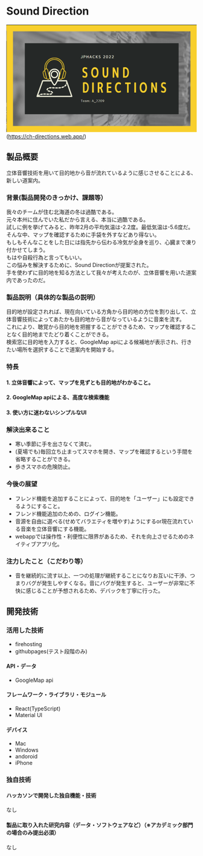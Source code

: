 # Sound Direction

![IMAGE ALT TEXT HERE](sumnail.png)(https://ch-directions.web.app/)

## 製品概要
立体音響技術を用いて目的地から音が流れているように感じさせることによる、新しい道案内。  

### 背景(製品開発のきっかけ、課題等）
我々のチームが住む北海道の冬は過酷である。  
元々本州に住んでいた私だから言える、本当に過酷である。  
試しに例を挙げてみると、昨年2月の平均気温は-2.2度。最低気温は-5.6度だ。  
そんな中、マップを確認するために手袋を外すなどあり得ない。  
もしもそんなことをした日には指先から伝わる冷気が全身を巡り、心臓まで凍り付かせてしまう。  
もはや自殺行為と言ってもいい。  
この悩みを解決するために、Sound Directionが提案された。  
手を使わずに目的地を知る方法として我々が考えたのが、立体音響を用いた道案内であったのだ。

### 製品説明（具体的な製品の説明）
目的地が設定されれば、現在向いている方角から目的地の方位を割り出して、立体音響技術によってあたかも目的地から音がなっているように音楽を流す。  
これにより、聴覚から目的地を把握することができるため、マップを確認することなく目的地までたどり着くことができる。  
検索窓に目的地を入力すると、GoogleMap apiによる候補地が表示され、行きたい場所を選択することで道案内を開始する。

### 特長
#### 1. 立体音響によって、マップを見ずとも目的地がわかること。
#### 2. GoogleMap apiによる、高度な検索機能
#### 3. 使い方に迷わないシンプルなUI

### 解決出来ること  
- 寒い季節に手を出さなくて済む。
- (夏場でも)毎回立ち止まってスマホを開き、マップを確認するという手間を省略することができる。
- 歩きスマホの危険防止。

### 今後の展望  
- フレンド機能を追加することによって、目的地を「ユーザー」にも設定できるようにすること。  
- フレンド機能追加のための、ログイン機能。  
- 音源を自由に選べる(せめてバラエティを増やす)ようにするor現在流れている音楽を立体音響にする機能。
- webappでは操作性・利便性に限界があるため、それを向上させるためのネイティブアプリ化。

### 注力したこと（こだわり等）
- 音を継続的に流す以上、一つの処理が継続することになりお互いに干渉、つまりバグが発生しやすくなる。音にバグが発生すると、ユーザーが非常に不快に感じることが予想されるため、デバックを丁寧に行った。 


## 開発技術
### 活用した技術
- firehosting
- githubpages(テスト段階のみ)

#### API・データ
- GoogleMap api

#### フレームワーク・ライブラリ・モジュール
- React(TypeScript)
- Material UI  


#### デバイス
- Mac
- Windows
- andoroid
- iPhone

### 独自技術
#### ハッカソンで開発した独自機能・技術
なし

#### 製品に取り入れた研究内容（データ・ソフトウェアなど）（※アカデミック部門の場合のみ提出必須）
なし